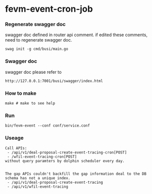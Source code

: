 # fevm-event-cron-job

### Regenerate swagger doc
swagger doc defined in router api comment.
if edited these comments, need to regenerate swagger doc.

```shell script
swag init -g cmd/busi/main.go
```
### Swagger doc
swagger doc please refer to
```
http://127.0.0.1:7001/busi/swagger/index.html
```
### How to make
```
make # make to see help
```
### Run
    bin/fevm-event --conf conf/service.conf
### Useage
    Call APIs: 
     - /api/v1/deal-proposal-create-event-tracing-cron[POST]
     - /wfil-event-tracing-cron[POST]
    without query paramters by dolphin scheduler every day.


    The gap APIs couldn't backfill the gap information deal to the DB schema has not a unique index.
     - /api/v1/deal-proposal-create-event-tracing
     - /api/v1/wfil-event-tracing